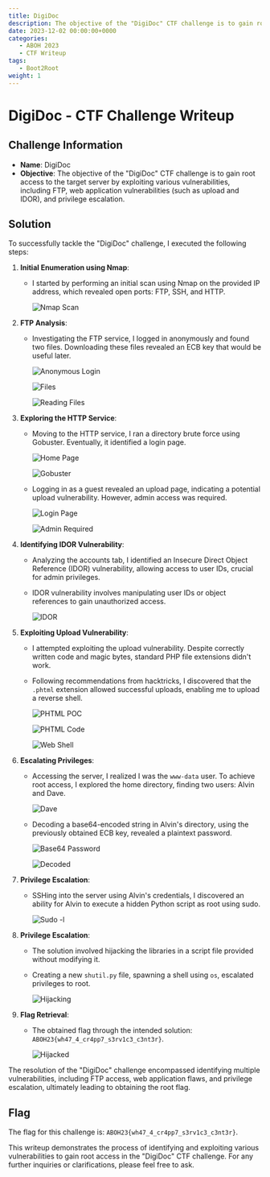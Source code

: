 ```yaml
---
title: DigiDoc
description: The objective of the "DigiDoc" CTF challenge is to gain root access to the target server by exploiting various vulnerabilities, including FTP, web application vulnerabilities (such as upload and IDOR), and privilege escalation.
date: 2023-12-02 00:00:00+0000
categories:
   - ABOH 2023
   - CTF Writeup
tags:
   - Boot2Root
weight: 1     
---
```

# DigiDoc - CTF Challenge Writeup

## Challenge Information 
- **Name**: DigiDoc
- **Objective**: The objective of the "DigiDoc" CTF challenge is to gain root access to the target server by exploiting various vulnerabilities, including FTP, web application vulnerabilities (such as upload and IDOR), and privilege escalation. 

## Solution
To successfully tackle the "DigiDoc" challenge, I executed the following steps:

1. **Initial Enumeration using Nmap**:
   - I started by performing an initial scan using Nmap on the provided IP address, which revealed open ports: FTP, SSH, and HTTP.


        ![Nmap Scan](nmap.png)

2. **FTP Analysis**:
   - Investigating the FTP service, I logged in anonymously and found two files. Downloading these files revealed an ECB key that would be useful later.

        ![Anonymous Login](<anonymous login.png>)

        ![Files](files.png)

        ![Reading Files](<reading files.png>)

3. **Exploring the HTTP Service**:
   - Moving to the HTTP service, I ran a directory brute force using Gobuster. Eventually, it identified a login page.

        ![Home Page](<home page.png>)

        ![Gobuster](gobuster.png)

   - Logging in as a guest revealed an upload page, indicating a potential upload vulnerability. However, admin access was required.

        ![Login Page](<login page.png>)

        ![Admin Required](<admin required.png>)


4. **Identifying IDOR Vulnerability**:
   - Analyzing the accounts tab, I identified an Insecure Direct Object Reference (IDOR) vulnerability, allowing access to user IDs, crucial for admin privileges.
   - IDOR vulnerability involves manipulating user IDs or object references to gain unauthorized access.


        ![IDOR](IDOR.png)

5. **Exploiting Upload Vulnerability**:
   - I attempted exploiting the upload vulnerability. Despite correctly written code and magic bytes, standard PHP file extensions didn't work.
   - Following recommendations from hacktricks, I discovered that the `.phtml` extension allowed successful uploads, enabling me to upload a reverse shell.


        ![PHTML POC](<phtml poc.png>)

        ![PHTML Code](phtml.png)

        ![Web Shell](web-shell.png)

6. **Escalating Privileges**:
   - Accessing the server, I realized I was the `www-data` user. To achieve root access, I explored the home directory, finding two users: Alvin and Dave.


        ![Dave](dave.png)

   - Decoding a base64-encoded string in Alvin's directory, using the previously obtained ECB key, revealed a plaintext password.

        ![Base64 Password](<base64 password.png>)


        ![Decoded](decode.png)

7. **Privilege Escalation**:
   - SSHing into the server using Alvin's credentials, I discovered an ability for Alvin to execute a hidden Python script as root using sudo.


        ![Sudo -l](<sudo l.png>)

8. **Privilege Escalation**:
   - The solution involved hijacking the libraries in a script file provided without modifying it.
   - Creating a new `shutil.py` file, spawning a shell using `os`, escalated privileges to root.


        ![Hijacking](hijacking.png)

9. **Flag Retrieval**:
   - The obtained flag through the intended solution: `ABOH23{wh47_4_cr4pp7_s3rv1c3_c3nt3r}`.


        ![Hijacked](hijacked.png)

The resolution of the "DigiDoc" challenge encompassed identifying multiple vulnerabilities, including FTP access, web application flaws, and privilege escalation, ultimately leading to obtaining the root flag.

## Flag
The flag for this challenge is: `ABOH23{wh47_4_cr4pp7_s3rv1c3_c3nt3r}`.

This writeup demonstrates the process of identifying and exploiting various vulnerabilities to gain root access in the "DigiDoc" CTF challenge. For any further inquiries or clarifications, please feel free to ask.

